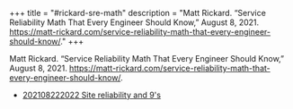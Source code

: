 +++
title = "#rickard-sre-math"
description = "Matt Rickard. “Service Reliability Math That Every Engineer Should Know,” August 8, 2021. https://matt-rickard.com/service-reliability-math-that-every-engineer-should-know/."
+++

Matt Rickard. “Service Reliability Math That Every Engineer Should Know,” August 8, 2021. https://matt-rickard.com/service-reliability-math-that-every-engineer-should-know/.

- [202108222022 Site reliability and 9's](/blips/202108222022-site-reliability-and-9-s)

